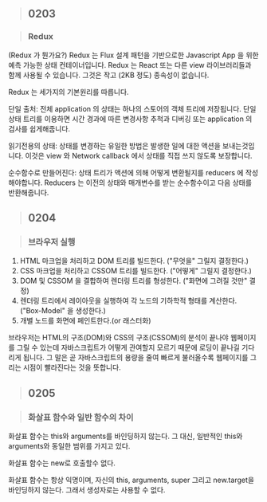 > ## 0203

> ### Redux

(Redux 가 뭔가요?)
Redux 는 Flux 설계 패턴을 기반으로한 Javascript App 을 위한 예측 가능한 상태 컨테이너입니다. Redux 는 React 또는 다른 view 라이브러리들과 함께 사용될 수 있습니다. 그것은 작고 (2KB 정도) 종속성이 없습니다.

Redux 는 세가지의 기본원리를 따릅니다.

단일 출처: 전체 application 의 상태는 하나의 스토어의 객체 트리에 저장됩니다. 단일 상태 트리를 이용하면 시간 경과에 따른 변경사항 추척과 디버깅 또는 application 의 검사를 쉽게해줍니다.

읽기전용의 상태: 상태를 변경하는 유일한 방법은 발생한 일에 대한 액션을 보내는것입니다. 이것은 view 와 Network callback 에서 상태를 직접 쓰지 않도록 보장합니다.

순수함수로 만들어진다: 상태 트리가 액션에 의해 어떻게 변환될지를 reducers 에 작성해야합니다. Reducers 는 이전의 상태와 매개변수를 받는 순수함수이고 다음 상태를 반환해줍니다.

> ## 0204

> ### 브라우저 실행

1. HTML 마크업을 처리하고 DOM 트리를 빌드한다. ("무엇을" 그릴지 결정한다.)
2. CSS 마크업을 처리하고 CSSOM 트리를 빌드한다. ("어떻게" 그릴지 결정한다.)
3. DOM 및 CSSOM 을 결합하여 렌더링 트리를 형성한다. ("화면에 그려질 것만" 결정)
4. 렌더링 트리에서 레이아웃을 실행하여 각 노드의 기하학적 형태를 계산한다. ("Box-Model" 을 생성한다.)
5. 개별 노드를 화면에 페인트한다.(or 래스터화)

브라우저는 HTML의 구조(DOM)와 CSS의 구조(CSSOM)의 분석이 끝나야 웹페이지를 그릴 수 있는데 자바스크립트가 어떻게 관여할지 모르기 때문에 로딩이 끝나길 기다리게 됩니다. 그 말은 곧 자바스크립트의 용량을 줄여 빠르게 불러올수록 웹페이지를 그리는 시점이 빨라진다는 것을 뜻합니다.

> ## 0205

> ### 화살표 함수와 일반 함수의 차이

화살표 함수는 this와 arguments를 바인딩하지 않는다. 그 대신, 일반적인 this와 arguments와 동일한 범위를 가지고 있다.

화살표 함수는 new로 호출할수 없다.

화살표 함수는 항상 익명이며, 자신의 this, arguments, super 그리고 new.target을 바인딩하지 않는다. 그래서 생성자로는 사용할 수 없다.
